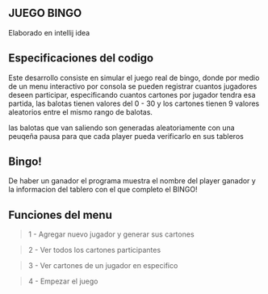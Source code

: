 ## JUEGO BINGO

Elaborado en intellij idea

## Especificaciones del codigo
Este desarrollo consiste en simular el juego real de bingo, donde por medio de un menu interactivo por consola se pueden registrar cuantos jugadores deseen participar, especificando cuantos cartones por jugador tendra esa partida, las balotas tienen valores del 0 - 30 y los cartones tienen 9 valores aleatorios entre el mismo rango de balotas.

las balotas que van saliendo son generadas aleatoriamente con una peuqeña pausa para que cada player pueda verificarlo en sus tableros

## Bingo!
De haber un ganador el programa muestra el nombre del player ganador y la informacion del tablero con el que completo el BINGO!

## Funciones del menu
> 1 - Agregar nuevo jugador y generar sus cartones

> 2 - Ver todos los cartones participantes

> 3 - Ver cartones de un jugador en especifico

> 4 - Empezar el juego
